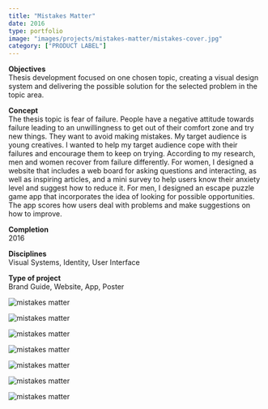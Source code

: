 ```yaml
---
title: "Mistakes Matter"
date: 2016
type: portfolio
image: "images/projects/mistakes-matter/mistakes-cover.jpg"
category: ["PRODUCT LABEL"]
---
```


<b>Objectives</b><br>
Thesis development focused on one chosen topic, creating a visual design system and delivering the possible solution for the selected problem in the topic area.

<b>Concept</b><br>
The thesis topic is fear of failure. People have a negative attitude towards failure leading to an unwillingness to get out of their comfort zone and try new things. They want to avoid making mistakes. My target audience is young creatives. I wanted to help my target audience cope with their failures and encourage them to keep on trying. According to my research, men and women recover from failure differently. For women, I designed a website that includes a web board for asking questions and interacting, as well as inspiring articles, and a mini survey to help users know their anxiety level and suggest how to reduce it. For men, I designed an escape puzzle game app that incorporates the idea of looking for possible opportunities. The app scores how users deal with problems and make suggestions on how to improve.

<b>Completion</b><br>
2016 

<b>Disciplines</b><br>
Visual Systems, Identity, User Interface

<b>Type of project</b><br>
Brand Guide, Website, App, Poster

<img src="/images/projects/mistakes-matter/mistakes-cover.jpg" loading="lazy" alt="mistakes matter"><br>

<img src="/images/projects/mistakes-matter/mistakes-1.jpg" loading="lazy" alt="mistakes matter"><br>

<img src="/images/projects/mistakes-matter/mistakes-2.jpg" loading="lazy" alt="mistakes matter"><br>

<img src="/images/projects/mistakes-matter/mistakes-3.jpg" loading="lazy" alt="mistakes matter"><br>

<img src="/images/projects/mistakes-matter/mistakes-4.jpg" loading="lazy" alt="mistakes matter"><br>

<img src="/images/projects/mistakes-matter/mistakes-5.jpg" loading="lazy" alt="mistakes matter"><br>

<img src="/images/projects/mistakes-matter/mistakes-6.jpg" loading="lazy" alt="mistakes matter"><br>
